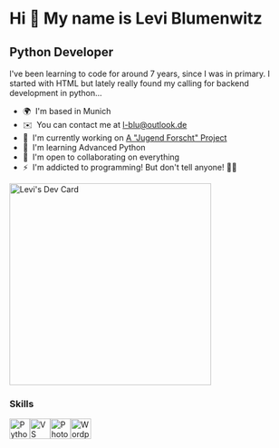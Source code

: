 Hi 👋 My name is Levi Blumenwitz
================================

Python Developer
----------------

l've been learning to code for around 7 years, since I was in primary. I started with HTML but lately really found my calling for backend development in python...

* 🌍  I'm based in Munich
* ✉️  You can contact me at [l-blu@outlook.de](mailto:l-blu@outlook.de)
* 🚀  I'm currently working on [A "Jugend Forscht" Project](http://jugend-forscht.de/)
* 🧠  I'm learning Advanced Python
* 🤝  I'm open to collaborating on everything
* ⚡  I'm addicted to programming! But don't tell anyone! 🤫🤫

<a href="https://app.daily.dev/levi19"><img src="https://api.daily.dev/devcards/v2/PA4pQudfZ5gL5AzbJkFtE.png?type=default&r=b7d" width="356" alt="Levi's Dev Card"/></a>



### Skills


<p align="left">
<a href="https://www.python.org/" target="_blank" rel="noreferrer"><img src="https://raw.githubusercontent.com/danielcranney/readme-generator/main/public/icons/skills/python-colored.svg" width="36" height="36" alt="Python" /></a><a href="https://code.visualstudio.com/" target="_blank" rel="noreferrer"><img src="https://raw.githubusercontent.com/danielcranney/readme-generator/main/public/icons/skills/visualstudiocode.svg" width="36" height="36" alt="VS Code" /></a><a href="https://www.adobe.com/uk/products/photoshop.html" target="_blank" rel="noreferrer"><img src="https://raw.githubusercontent.com/danielcranney/readme-generator/main/public/icons/skills/photoshop-colored.svg" width="36" height="36" alt="Photoshop" /></a><a href="https://wordpress.com" target="_blank" rel="noreferrer"><img src="https://raw.githubusercontent.com/danielcranney/readme-generator/main/public/icons/skills/wordpress-colored.svg" width="36" height="36" alt="Wordpress" /></a>
</p>



